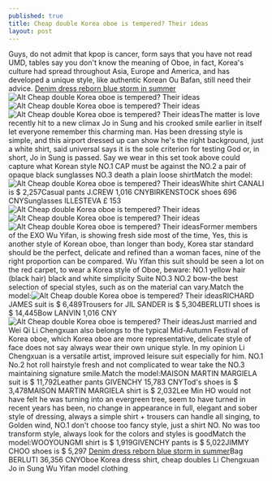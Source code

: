 ```yaml
---
published: true
title: Cheap double Korea oboe is tempered? Their ideas
layout: post
---
```

Guys, do not admit that kpop is cancer, form says that you have not read UMD, tables say you don\'t know the meaning of Oboe, in fact, Korea\'s culture had spread throughout Asia, Europe and America, and has developed a unique style, like authentic Korean Ou Bafan, still need their advice. [Denim dress reborn blue storm in summer](http://lifeproofcase.tumblr.com/post/143869305481/denim-dress-reborn-blue-storm-in-summer)![Alt Cheap double Korea oboe is tempered? Their ideas](https://c1.staticflickr.com/9/8828/27840478683_26ec503df2_z.jpg)![Alt Cheap double Korea oboe is tempered? Their ideas](https://c2.staticflickr.com/8/7753/28173627540_e49bb1fe77_z.jpg)![Alt Cheap double Korea oboe is tempered? Their ideas](https://c1.staticflickr.com/9/8262/28351737322_bbc422b644_z.jpg)The matter is love recently hit to a new climax Jo in Sung and his crooked smile earlier in itself let everyone remember this charming man. Has been dressing style is simple, and this airport dressed up can show he\'s the right background, just a white shirt, said universal says it is the sole criterion for testing God or, in short, Jo in Sung is passed. Say we wear in this set took above could capture what Korean style NO.1 CAP must be against the NO.2 a pair of opaque black sunglasses NO.3 death a plain loose shirtMatch the model:![Alt Cheap double Korea oboe is tempered? Their ideas](https://c1.staticflickr.com/9/8059/28378126661_f611a50f73_z.jpg)White shirt CANALI is $ 2,257Casual pants J.CREW 1,016 CNYBIRKENSTOCK shoes 696 CNYSunglasses ILLESTEVA £ 153![Alt Cheap double Korea oboe is tempered? Their ideas](https://c1.staticflickr.com/9/8802/28456557695_f7a44b508c_z.jpg)![Alt Cheap double Korea oboe is tempered? Their ideas](https://c1.staticflickr.com/9/8161/27840501053_33c3aeedf0_z.jpg)![Alt Cheap double Korea oboe is tempered? Their ideas](https://c2.staticflickr.com/8/7593/28378135521_1e8e1f458f_z.jpg)Former members of the EXO Wu Yifan, is showing fresh side most of the time, Yes, this is another style of Korean oboe, than longer than body, Korea star standard should be the perfect, delicate and refined than a woman faces, nine of the right proportion can be compared. Wu Yifan this suit should be seen a lot on the red carpet, to wear a Korea style of Oboe, beware: NO.1 yellow hair (black hair) black and white simplicity Suite NO.3 NO.2 bow-the best selection of special styles, such as on the material can vary.Match the model:![Alt Cheap double Korea oboe is tempered? Their ideas](https://c1.staticflickr.com/9/8758/28424138066_d72a66d386_z.jpg)RICHARD JAMES suit is $ 6,489Trousers for JIL SANDER is $ 5,304BERLUTI shoes is $ 14,445Bow LANVIN 1,016 CNY![Alt Cheap double Korea oboe is tempered? Their ideas](https://c1.staticflickr.com/9/8480/28351782082_fe5f63ea91_z.jpg)Just married and Wei Qi Li Chengxuan also belongs to the typical Mid-Autumn Festival of Korea oboe, which Korea oboe are more representative, delicate style of face does not say always wear their own unique style. In my opinion Li Chengxuan is a versatile artist, improved leisure suit especially for him. NO.1 No.2 hot roll hairstyle fresh and not complicated to wear take the NO.3 maintaining signature smile.Match the model:MAISON MARTIN MARGIELA suit is $ 11,792Leather pants GIVENCHY 15,783 CNYTod\'s shoes is $ 3,478MAISON MARTIN MARGIELA shirt is $ 2,032Lee Min HO would not have felt he was turning into an evergreen tree, seem to have turned in recent years has been, no change in appearance in full, elegant and sober style of dressing, always a simple shirt + trousers can handle all singing, to Golden wind, NO.1 don\'t choose too fancy style, just a shirt NO. No was too transform style, always look for the colors and styles is goodMatch the model:WOOYOUNGMI shirt is $ 1,919GIVENCHY pants is $ 5,022JIMMY CHOO shoes is $ 5,297 [Denim dress reborn blue storm in summer](http://lifeproofcase.tumblr.com/post/143869305481/denim-dress-reborn-blue-storm-in-summer)Bag BERLUTI 36,356 CNYOboe Korea dress shirt, cheap doubles Li Chengxuan Jo in Sung Wu Yifan model clothing